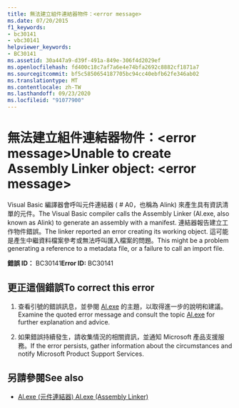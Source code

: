 ```yaml
---
title: 無法建立組件連結器物件：<error message>
ms.date: 07/20/2015
f1_keywords:
- bc30141
- vbc30141
helpviewer_keywords:
- BC30141
ms.assetid: 30a447a9-d39f-491a-849e-306f4d2029ef
ms.openlocfilehash: fd400c18c7af7a6e4e74bfa2692c8882cf1871a7
ms.sourcegitcommit: bf5c5850654187705bc94cc40ebfb62fe346ab02
ms.translationtype: MT
ms.contentlocale: zh-TW
ms.lasthandoff: 09/23/2020
ms.locfileid: "91077900"
---
```

# <a name="unable-to-create-assembly-linker-object-error-message"></a><span data-ttu-id="27c5f-102">無法建立組件連結器物件：\<error message></span><span class="sxs-lookup"><span data-stu-id="27c5f-102">Unable to create Assembly Linker object: \<error message></span></span>

<span data-ttu-id="27c5f-103">Visual Basic 編譯器會呼叫元件連結器 ( # A0，也稱為 Alink) 來產生具有資訊清單的元件。</span><span class="sxs-lookup"><span data-stu-id="27c5f-103">The Visual Basic compiler calls the Assembly Linker (Al.exe, also known as Alink) to generate an assembly with a manifest.</span></span> <span data-ttu-id="27c5f-104">連結器報告建立工作物件錯誤。</span><span class="sxs-lookup"><span data-stu-id="27c5f-104">The linker reported an error creating its working object.</span></span> <span data-ttu-id="27c5f-105">這可能是產生中繼資料檔案參考或無法呼叫匯入檔案的問題。</span><span class="sxs-lookup"><span data-stu-id="27c5f-105">This might be a problem generating a reference to a metadata file, or a failure to call an import file.</span></span>  
  
 <span data-ttu-id="27c5f-106">**錯誤 ID：** BC30141</span><span class="sxs-lookup"><span data-stu-id="27c5f-106">**Error ID:** BC30141</span></span>  
  
## <a name="to-correct-this-error"></a><span data-ttu-id="27c5f-107">更正這個錯誤</span><span class="sxs-lookup"><span data-stu-id="27c5f-107">To correct this error</span></span>  
  
1. <span data-ttu-id="27c5f-108">查看引號的錯誤訊息，並參閱 [Al.exe](../../framework/tools/al-exe-assembly-linker.md) 的主題，以取得進一步的說明和建議。</span><span class="sxs-lookup"><span data-stu-id="27c5f-108">Examine the quoted error message and consult the topic [Al.exe](../../framework/tools/al-exe-assembly-linker.md) for further explanation and advice.</span></span>  
  
2. <span data-ttu-id="27c5f-109">如果錯誤持續發生，請收集情況的相關資訊，並通知 Microsoft 產品支援服務。</span><span class="sxs-lookup"><span data-stu-id="27c5f-109">If the error persists, gather information about the circumstances and notify Microsoft Product Support Services.</span></span>  
  
## <a name="see-also"></a><span data-ttu-id="27c5f-110">另請參閱</span><span class="sxs-lookup"><span data-stu-id="27c5f-110">See also</span></span>

- [<span data-ttu-id="27c5f-111">Al.exe (元件連結器) </span><span class="sxs-lookup"><span data-stu-id="27c5f-111">Al.exe (Assembly Linker)</span></span>](../../framework/tools/al-exe-assembly-linker.md)
